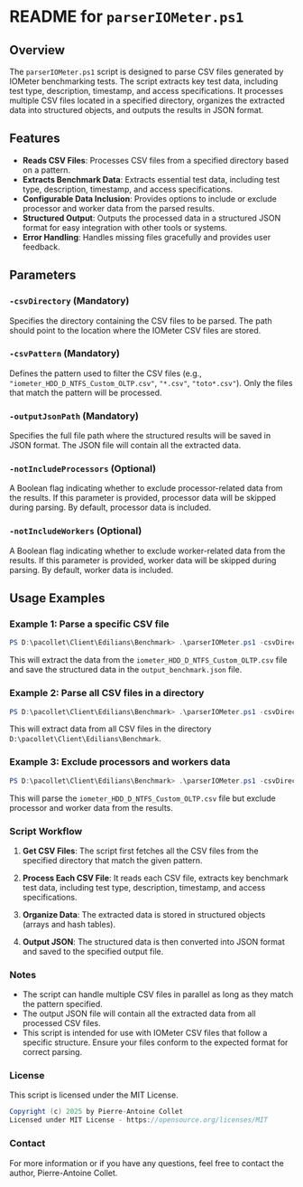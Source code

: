 # README for `parserIOMeter.ps1`

## Overview

The `parserIOMeter.ps1` script is designed to parse CSV files generated by IOMeter benchmarking tests. The script extracts key test data, including test type, description, timestamp, and access specifications. It processes multiple CSV files located in a specified directory, organizes the extracted data into structured objects, and outputs the results in JSON format.

## Features

- **Reads CSV Files**: Processes CSV files from a specified directory based on a pattern.
- **Extracts Benchmark Data**: Extracts essential test data, including test type, description, timestamp, and access specifications.
- **Configurable Data Inclusion**: Provides options to include or exclude processor and worker data from the parsed results.
- **Structured Output**: Outputs the processed data in a structured JSON format for easy integration with other tools or systems.
- **Error Handling**: Handles missing files gracefully and provides user feedback.

## Parameters

### `-csvDirectory` (Mandatory)
Specifies the directory containing the CSV files to be parsed. The path should point to the location where the IOMeter CSV files are stored.

### `-csvPattern` (Mandatory)
Defines the pattern used to filter the CSV files (e.g., `"iometer_HDD_D_NTFS_Custom_OLTP.csv"`, `"*.csv"`, `"toto*.csv"`). Only the files that match the pattern will be processed.

### `-outputJsonPath` (Mandatory)
Specifies the full file path where the structured results will be saved in JSON format. The JSON file will contain all the extracted data.

### `-notIncludeProcessors` (Optional)
A Boolean flag indicating whether to exclude processor-related data from the results. If this parameter is provided, processor data will be skipped during parsing. By default, processor data is included.

### `-notIncludeWorkers` (Optional)
A Boolean flag indicating whether to exclude worker-related data from the results. If this parameter is provided, worker data will be skipped during parsing. By default, worker data is included.

## Usage Examples

### Example 1: Parse a specific CSV file
```powershell
PS D:\pacollet\Client\Edilians\Benchmark> .\parserIOMeter.ps1 -csvDirectory "D:\pacollet\Client\Edilians\Benchmark" -csvPattern "iometer_HDD_D_NTFS_Custom_OLTP.csv" -outputJsonPath "D:\pacollet\Client\Edilians\Benchmark\output_benchmark.json"
```
This will extract the data from the `iometer_HDD_D_NTFS_Custom_OLTP.csv` file and save the structured data in the `output_benchmark.json` file.


### Example 2: Parse all CSV files in a directory
```powershell
PS D:\pacollet\Client\Edilians\Benchmark> .\parserIOMeter.ps1 -csvDirectory "D:\pacollet\Client\Edilians\Benchmark" -csvPattern "*.csv" -outputJsonPath "D:\pacollet\Client\Edilians\Benchmark\output_benchmark.json"
```
This will extract data from all CSV files in the directory `D:\pacollet\Client\Edilians\Benchmark`.

### Example 3: Exclude processors and workers data

```powershell
PS D:\pacollet\Client\Edilians\Benchmark> .\parserIOMeter.ps1 -csvDirectory "D:\pacollet\Client\Edilians\Benchmark" -csvPattern "iometer_HDD_D_NTFS_Custom_OLTP.csv" -outputJsonPath "D:\pacollet\Client\Edilians\Benchmark\output_benchmark.json" -notIncludeProcessors -notIncludeWorkers
```
This will parse the `iometer_HDD_D_NTFS_Custom_OLTP.csv` file but exclude processor and worker data from the results.

### Script Workflow

1. **Get CSV Files**: The script first fetches all the CSV files from the specified directory that match the given pattern.

2. **Process Each CSV File**: It reads each CSV file, extracts key benchmark test data, including test type, description, timestamp, and access specifications.

3. **Organize Data**: The extracted data is stored in structured objects (arrays and hash tables).

4. **Output JSON**: The structured data is then converted into JSON format and saved to the specified output file.

### Notes

- The script can handle multiple CSV files in parallel as long as they match the pattern specified.
- The output JSON file will contain all the extracted data from all processed CSV files.
- This script is intended for use with IOMeter CSV files that follow a specific structure. Ensure your files conform to the expected format for correct parsing.

### License

This script is licensed under the MIT License.

```csharp
Copyright (c) 2025 by Pierre-Antoine Collet  
Licensed under MIT License - https://opensource.org/licenses/MIT
```

### Contact
For more information or if you have any questions, feel free to contact the author, Pierre-Antoine Collet.
